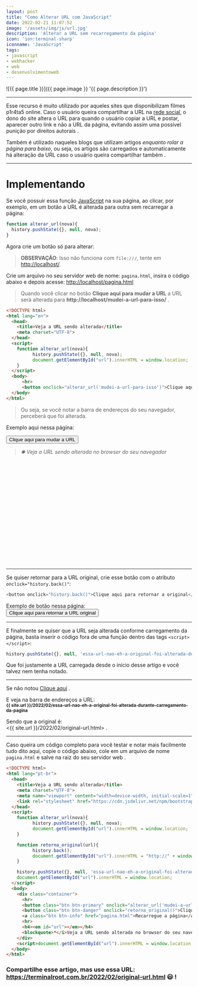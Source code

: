 ```yaml
---
layout: post
title: "Como Alterar URL com JavaScript"
date: 2022-02-21 11:07:52
image: '/assets/img/js/url.jpg'
description: 'Alterar a URL sem recarregamento da página'
icon: 'ion:terminal-sharp'
iconname: 'JavaScript'
tags:
- javascript
- webhacker
- web
- desenvolvimentoweb
---
```


![{{ page.title }}]({{ page.image }} '{{ page.description }}')

---

Esse recurso é muito utilizado por aqueles sites que disponibilizam filmes p1r4ta5 online. Caso o usuário queira compartilhar a URL na [rede social](https://twitter.com/TerminalRootTV), o dono do site altera o URL para quando o usuário copiar a URL e postar, aparecer outro link e não a URL da página, evitando assim uma possível punição por direitos autorais .

Também é utilizado naqueles blogs que utilizam artigos *enquanto rolar a página para baixo*, ou seja, os artigos são carregados e automaticamente há alteração da URL caso o usuário queira compartilhar também .

---

# Implementando
Se você possuir essa função [JavaScript](https://terminalroot.com.br/tags#javascript) na sua página, ao clicar, por exemplo, em um botão a URL é alterada para outra sem recarregar a página:
```js
function alterar_url(nova){
  history.pushState({}, null, nova);
}
```

Agora crie um botão só para alterar:
> **OBSERVAÇÃO**: Isso não funciona com `file:///`, tente em <http://localhost/>.

Crie um arquivo no seu servidor web de nome: `pagina.html`, insira o código abaixo e depois acesse: <http://localhost/pagina.html>
> Quando você clicar no botão **Clique aqui para mudar a URL** a URL será alterada para **http://localhost/mudei-a-url-para-isso/** .

```html
<!DOCTYPE html>
<html lang="en">
  <head>
    <title>Veja a URL sendo alterada</title>
    <meta charset="UTF-8">
  </head>
  <script>
    function alterar_url(nova){
          history.pushState({}, null, nova);
          document.getElementById("url").innerHTML = window.location;
    }
  </script>
  <body>
      <hr>
      <button onclick="alterar_url('mudei-a-url-para-isso')">Clique aqui para mudar a URL</button> 
  </body>
</html>
```
> Ou seja, se você notar a barra de endereços do seu navegador, perceberá que foi alterada.

Exemplo aqui nessa página:<br>
<script>
function alterar_url(nova){
  history.pushState({}, null, nova);
}
</script>
<button class="btn btn-primary" onclick="alterar_url('mudei-a-url-para-isso')">Clique aqui para mudar a URL</button> 
<blockquote><i>✱ Veja a URL sendo alterada no browser do seu navegador</i></blockquote>


<!-- SQUARE - GAMES ROOT -->
<script async src="//pagead2.googlesyndication.com/pagead/js/adsbygoogle.js"></script>
<ins class="adsbygoogle"
style="display:inline-block;width:336px;height:280px"
data-ad-client="ca-pub-2838251107855362"
data-ad-slot="5351066970"></ins>
<script>
(adsbygoogle = window.adsbygoogle || []).push({});
</script>

---

Se quiser retornar para a URL original, crie esse botão com o atributo `onclick="history.back()"`:
```js
<button onclick="history.back()">Clique aqui para retornar a original</button>
```

Exemplo de botão nessa página:<br> 
<button class="btn btn-danger" onclick="alterar_url('original-url.html')">Clique aqui para retornar a URL original</button> 

---

E finalmente se quiser que a URL seja alterada conforme carregamento da página, basta inserir o código fora de uma função dentro das tags `<script></script>`:

```js
history.pushState({}, null, 'essa-url-nao-eh-a-original-foi-alterada-durante-carregamento-da-pagina');
```

Que foi justamente a URL carregada desde o início desse artigo e você talvez nem tenha notado.

---

Se não notou <a class="btn btn-danger" href="./original-url.html">Clique aqui</a> .

E veja na barra de endereços a URL:<br>
<sub><b class="text-warning">{{ site.url }}/2022/02/essa-url-nao-eh-a-original-foi-alterada-durante-carregamento-da-pagina</b></sub>

Sendo que a original é:<br>
<{{ site.url }}/2022/02/original-url.html> .

---

Caso queira um código completo para você testar e notar mais facilmente tudo dito aqui, copie o código abaixo, cole em um arquivo de nome `pagina.html` e salve na raiz do seu servidor web .

```html
<!DOCTYPE html>
<html lang="pt-br">
  <head>
    <title>Veja a URL sendo alterada</title>
    <meta charset="UTF-8">
    <meta name="viewport" content="width=device-width, initial-scale=1">
    <link rel="stylesheet" href="https://cdn.jsdelivr.net/npm/bootstrap@5.1.3/dist/css/bootstrap.min.css" integrity="sha384-1BmE4kWBq78iYhFldvKuhfTAU6auU8tT94WrHftjDbrCEXSU1oBoqyl2QvZ6jIW3" crossorigin="anonymous">
  </head>
  <script>
    function alterar_url(nova){
          history.pushState({}, null, nova);
          document.getElementById("url").innerHTML = window.location;
    }

    function retorna_original(url){
          history.back();
          document.getElementById("url").innerHTML = "http://" + window.location.hostname + "/pagina.html";
    }

    history.pushState({}, null, 'essa-url-nao-eh-a-original-foi-alterada-durante-carregamento-da-pagina');
    document.getElementById("url").innerHTML = window.location;
  </script>
  <body>
    <div class="container">
      <hr>
      <button class="btn btn-primary" onclick="alterar_url('mudei-a-url-para-isso')">Clique aqui para mudar a URL</button> 
      <button class="btn btn-danger" onclick="retorna_original()">Clique aqui para retornar a original</button> 
      <a class="btn btn-info" href="pagina.html">Recarregue a página</a> 
      <hr>
      <h4><em id="url"></em></h4>
      <blockquote>*</i>Veja a URL sendo alterada no browser do seu navegador<i></blockquote>
    </div>
    <script>document.getElementById("url").innerHTML = window.location;</script>
  </body>
</html>
```

### Compartilhe esse artigo, mas use essa URL: <https://terminalroot.com.br/2022/02/original-url.html> 😃 !

<script>
//alert(window.location.href);
history.pushState({}, null, 'essa-url-nao-eh-a-original-foi-alterada-durante-carregamento-da-pagina');
//alert(window.location.href);
</script>


